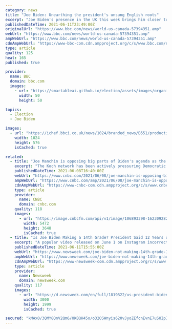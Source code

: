 ```yaml
---
category: news
title: "Joe Biden: Unearthing the president's unsung English roots"
excerpt: "Joe Biden's presence in the UK this week brings him closer to a part of his family heritage that had been obscure - until recently. Last year an English link was added to Mr Biden's well-known Irish ancestry."
publishedDateTime: 2021-06-11T23:49:00Z
originalUrl: "https://www.bbc.com/news/world-us-canada-57394351.amp"
webUrl: "https://www.bbc.com/news/world-us-canada-57394351.amp"
ampWebUrl: "https://www.bbc.com/news/world-us-canada-57394351.amp"
cdnAmpWebUrl: "https://www-bbc-com.cdn.ampproject.org/c/s/www.bbc.com/news/world-us-canada-57394351.amp"
type: article
quality: 125
heat: 165
published: true

provider:
  name: BBC
  domain: bbc.com
  images:
    - url: "https://smartableai.github.io/election/assets/images/organizations/bbc.com-50x50.jpg"
      width: 50
      height: 50

topics:
  - Election
  - Joe Biden

images:
  - url: "https://ichef.bbci.co.uk/news/1024/branded_news/B551/production/_118871464_gettyimages-1233359683-594x594.jpg"
    width: 1024
    height: 576
    isCached: true

related:
  - title: "Joe Manchin is opposing big parts of Biden's agenda as the Koch network pressures him"
    excerpt: "The Koch network has been actively pressuring Democratic Sen. Joe Manchin to oppose key legislative items linked to Biden's agenda."
    publishedDateTime: 2021-06-08T16:40:00Z
    webUrl: "https://www.cnbc.com/2021/06/08/joe-manchin-is-opposing-big-parts-of-bidens-agenda-as-the-koch-network-pressures-him.html"
    ampWebUrl: "https://www.cnbc.com/amp/2021/06/08/joe-manchin-is-opposing-big-parts-of-bidens-agenda-as-the-koch-network-pressures-him.html"
    cdnAmpWebUrl: "https://www-cnbc-com.cdn.ampproject.org/c/s/www.cnbc.com/amp/2021/06/08/joe-manchin-is-opposing-big-parts-of-bidens-agenda-as-the-koch-network-pressures-him.html"
    type: article
    provider:
      name: CNBC
      domain: cnbc.com
    quality: 118
    images:
      - url: "https://image.cnbcfm.com/api/v1/image/106893398-1623092822612-gettyimages-1320525423-a16i4160_20210528123535910.jpeg?v=1623092878"
        width: 5472
        height: 3648
        isCached: true
  - title: "Is Joe Biden Making a 14th Grade? President Said 12 Years of Education No Longer Enough"
    excerpt: "A popular video released on June 1 on Instagram incorrectly said that Biden intends to extended high school education by four more years."
    publishedDateTime: 2021-06-11T15:55:00Z
    webUrl: "https://www.newsweek.com/joe-biden-not-making-14th-grade-1599844"
    ampWebUrl: "https://www.newsweek.com/joe-biden-not-making-14th-grade-1599844?amp=1"
    cdnAmpWebUrl: "https://www-newsweek-com.cdn.ampproject.org/c/s/www.newsweek.com/joe-biden-not-making-14th-grade-1599844?amp=1"
    type: article
    provider:
      name: Newsweek
      domain: newsweek.com
    quality: 117
    images:
      - url: "https://d.newsweek.com/en/full/1819322/us-president-biden-arrives-g7.jpg"
        width: 3000
        height: 1999
        isCached: true

secured: "kMAxO/3QMY8QnV2Qm6/OKBQH45o/o32OSWnyis620vJyoZEfcnEvnE7uSOIpIYqLX9vA0W5q+eXQb4zUJwxmd7FLTmPB2wEd2G4bqnzjGXz4KIzIBi0X6io0S9w3SrfjlBaIIxsRm/J3NIoS/1f+Oks+1iI4tYDPyKMXaQB3an6qHC5PZCUENiyRU5CpWO+5rbHvq9FQuroO2aq51fGHVnv89m/AVtkfirA9Z33XSU4mBK39RdgkCjvqkdpQ5IdUnFqS2fjQeXEJhkxAFMw+zafEk5IK3bZcAFgduhnL5AIEO+bXvpznQeRJbHoLBO7njhYDrkuTIMLZE5XnX2hepDXvYHxt6xsLqNFFxK6LFjE=;9Q8efBDiPOSOf1NTTFIfVQ=="
---
```


